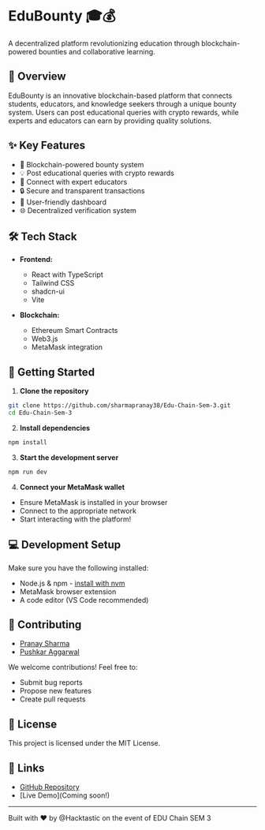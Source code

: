 # EduBounty 🎓💰

A decentralized platform revolutionizing education through blockchain-powered bounties and collaborative learning.

## 🌟 Overview

EduBounty is an innovative blockchain-based platform that connects students, educators, and knowledge seekers through a unique bounty system. Users can post educational queries with crypto rewards, while experts and educators can earn by providing quality solutions.

## ✨ Key Features

- 🔗 Blockchain-powered bounty system
- 💡 Post educational queries with crypto rewards
- 👥 Connect with expert educators
- 🔒 Secure and transparent transactions
- 📱 User-friendly dashboard
- 🌐 Decentralized verification system

## 🛠️ Tech Stack

- **Frontend:**
  - React with TypeScript
  - Tailwind CSS
  - shadcn-ui
  - Vite

- **Blockchain:**
  - Ethereum Smart Contracts
  - Web3.js
  - MetaMask integration

## 🚀 Getting Started

1. **Clone the repository**
```bash
git clone https://github.com/sharmapranay38/Edu-Chain-Sem-3.git
cd Edu-Chain-Sem-3
```

2. **Install dependencies**
```bash
npm install
```

3. **Start the development server**
```bash
npm run dev
```

4. **Connect your MetaMask wallet**
- Ensure MetaMask is installed in your browser
- Connect to the appropriate network
- Start interacting with the platform!

## 💻 Development Setup

Make sure you have the following installed:
- Node.js & npm - [install with nvm](https://github.com/nvm-sh/nvm#installing-and-updating)
- MetaMask browser extension
- A code editor (VS Code recommended)

## 🤝 Contributing
- [Pranay Sharma](https://github.com/sharmapranay38)
- [Pushkar Aggarwal](https://github.com/pushkar1713)

We welcome contributions! Feel free to:
- Submit bug reports
- Propose new features
- Create pull requests

## 📝 License

This project is licensed under the MIT License.

## 🔗 Links

- [GitHub Repository](https://github.com/sharmapranay38/Edu-Chain-Sem-3)
- [Live Demo](Coming soon!)

---
Built with ❤️ by @Hacktastic on the event of EDU Chain SEM 3
